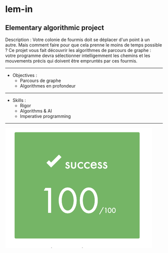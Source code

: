 # lem-in

## Elementary algorithmic project

Description : 
Votre colonie de fourmis doit se déplacer d'un point à un autre. Mais comment faire pour que cela prenne le moins de temps possible ? Ce projet vous fait découvrir les algorithmes de parcours de graphe : votre programme devra sélectionner intelligemment les chemins et les mouvements précis qui doivent être empruntés par ces fourmis.

-----

* Objectives :
    * Parcours de graphe
    * Algorithmes en profondeur

-----

* Skills :
    * Rigor
    * Algorithms & AI
    * Imperative programming

-----

![alt text](img/mark.png)